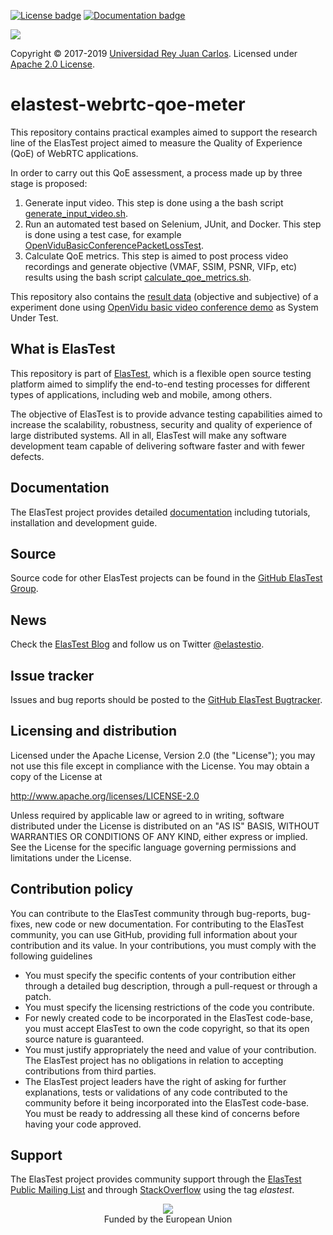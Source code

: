 [![License badge](https://img.shields.io/badge/license-Apache2-green.svg)](http://www.apache.org/licenses/LICENSE-2.0)
[![Documentation badge](https://img.shields.io/badge/docs-latest-brightgreen.svg)](http://elastest.io/docs/)

[![][ElasTest Logo]][ElasTest]

Copyright © 2017-2019 [Universidad Rey Juan Carlos]. Licensed under
[Apache 2.0 License].

elastest-webrtc-qoe-meter
=========================

This repository contains practical examples aimed to support the research line of
the ElasTest project aimed to measure the Quality of Experience (QoE) of WebRTC
applications.

In order to carry out this QoE assessment, a process made up by three stage is proposed:

1. Generate input video. This step is done using a the bash script [generate_input_video.sh].
2. Run an automated test based on Selenium, JUnit, and Docker. This step is done using a test case, for example [OpenViduBasicConferencePacketLossTest].
3. Calculate QoE metrics. This step is aimed to post process video recordings and generate objective (VMAF, SSIM, PSNR, VIFp, etc) results using the bash script [calculate_qoe_metrics.sh].

This repository also contains the [result data] (objective and subjective) of a experiment done using [OpenVidu basic video conference demo] as System Under Test.


What is ElasTest
-----------------

This repository is part of [ElasTest], which is a flexible open source testing
platform aimed to simplify the end-to-end testing processes for different types
of applications, including web and mobile, among others.

The objective of ElasTest is to provide advance testing capabilities aimed to
increase the scalability, robustness, security and quality of experience of
large distributed systems. All in all, ElasTest will make any software
development team capable of delivering software faster and with fewer defects.

Documentation
-------------

The ElasTest project provides detailed [documentation][ElasTest Doc] including
tutorials, installation and development guide.

Source
------

Source code for other ElasTest projects can be found in the [GitHub ElasTest
Group].

News
----

Check the [ElasTest Blog] and follow us on Twitter [@elastestio][ElasTest Twitter].

Issue tracker
-------------

Issues and bug reports should be posted to the [GitHub ElasTest Bugtracker].

Licensing and distribution
--------------------------

Licensed under the Apache License, Version 2.0 (the "License");
you may not use this file except in compliance with the License.
You may obtain a copy of the License at

  http://www.apache.org/licenses/LICENSE-2.0

Unless required by applicable law or agreed to in writing, software
distributed under the License is distributed on an "AS IS" BASIS,
WITHOUT WARRANTIES OR CONDITIONS OF ANY KIND, either express or implied.
See the License for the specific language governing permissions and
limitations under the License.

Contribution policy
-------------------

You can contribute to the ElasTest community through bug-reports, bug-fixes,
new code or new documentation. For contributing to the ElasTest community,
you can use GitHub, providing full information about your contribution and its
value. In your contributions, you must comply with the following guidelines

* You must specify the specific contents of your contribution either through a
  detailed bug description, through a pull-request or through a patch.
* You must specify the licensing restrictions of the code you contribute.
* For newly created code to be incorporated in the ElasTest code-base, you
  must accept ElasTest to own the code copyright, so that its open source
  nature is guaranteed.
* You must justify appropriately the need and value of your contribution. The
  ElasTest project has no obligations in relation to accepting contributions
  from third parties.
* The ElasTest project leaders have the right of asking for further
  explanations, tests or validations of any code contributed to the community
  before it being incorporated into the ElasTest code-base. You must be ready
  to addressing all these kind of concerns before having your code approved.

Support
-------

The ElasTest project provides community support through the [ElasTest Public
Mailing List] and through [StackOverflow] using the tag *elastest*.


<p align="center">
  <img src="http://elastest.io/images/logos_elastest/ue_logo-small.png"><br>
  Funded by the European Union
</p>

[Apache 2.0 License]: http://www.apache.org/licenses/LICENSE-2.0
[ElasTest]: http://elastest.io/
[ElasTest Blog]: http://elastest.io/blog/
[ElasTest Doc]: http://elastest.io/docs/
[ElasTest Logo]: http://elastest.io/images/logos_elastest/elastest-logo-gray-small.png
[ElasTest Public Mailing List]: https://groups.google.com/forum/#!forum/elastest-users
[ElasTest Twitter]: https://twitter.com/elastestio
[GitHub ElasTest Group]: https://github.com/elastest
[GitHub ElasTest Bugtracker]: https://github.com/elastest/bugtracker
[StackOverflow]: http://stackoverflow.com/questions/tagged/elastest
[Universidad Rey Juan Carlos]: https://www.urjc.es/
[generate_input_video.sh]: https://github.com/elastest/elastest-webrtc-qoe-meter/blob/master/scripts/generate_input_video.sh
[OpenViduBasicConferencePacketLossTest]: https://github.com/elastest/elastest-webrtc-qoe-meter/blob/master/src/test/java/io/elastest/webrtc/qoe/openvidu/OpenViduBasicConferencePacketLossTest.java
[calculate_qoe_metrics.sh]: https://github.com/elastest/elastest-webrtc-qoe-meter/blob/master/scripts/calculate_qoe_metrics.sh
[OpenVidu basic video conference demo]: https://demos.openvidu.io/basic-videoconference/
[result data]: https://github.com/elastest/elastest-webrtc-qoe-meter/tree/master/data